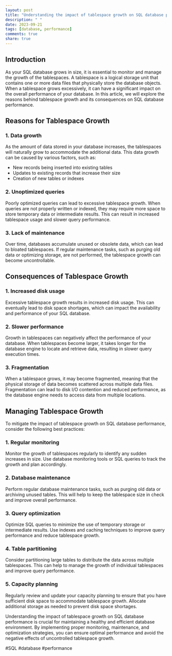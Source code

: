 ```yaml
---
layout: post
title: "Understanding the impact of tablespace growth on SQL database performance"
description: " "
date: 2023-09-21
tags: [database, performance]
comments: true
share: true
---
```


## Introduction
As your SQL database grows in size, it is essential to monitor and manage the growth of the tablespaces. A tablespace is a logical storage unit that contains one or more data files that physically store the database objects. When a tablespace grows excessively, it can have a significant impact on the overall performance of your database. In this article, we will explore the reasons behind tablespace growth and its consequences on SQL database performance.

## Reasons for Tablespace Growth

### 1. Data growth
As the amount of data stored in your database increases, the tablespaces will naturally grow to accommodate the additional data. This data growth can be caused by various factors, such as:

- New records being inserted into existing tables
- Updates to existing records that increase their size
- Creation of new tables or indexes

### 2. Unoptimized queries
Poorly optimized queries can lead to excessive tablespace growth. When queries are not properly written or indexed, they may require more space to store temporary data or intermediate results. This can result in increased tablespace usage and slower query performance.

### 3. Lack of maintenance
Over time, databases accumulate unused or obsolete data, which can lead to bloated tablespaces. If regular maintenance tasks, such as purging old data or optimizing storage, are not performed, the tablespace growth can become uncontrollable.

## Consequences of Tablespace Growth

### 1. Increased disk usage
Excessive tablespace growth results in increased disk usage. This can eventually lead to disk space shortages, which can impact the availability and performance of your SQL database.

### 2. Slower performance
Growth in tablespaces can negatively affect the performance of your database. When tablespaces become larger, it takes longer for the database engine to locate and retrieve data, resulting in slower query execution times.

### 3. Fragmentation
When a tablespace grows, it may become fragmented, meaning that the physical storage of data becomes scattered across multiple data files. Fragmentation can lead to disk I/O contention and reduced performance, as the database engine needs to access data from multiple locations.

## Managing Tablespace Growth

To mitigate the impact of tablespace growth on SQL database performance, consider the following best practices:

### 1. Regular monitoring
Monitor the growth of tablespaces regularly to identify any sudden increases in size. Use database monitoring tools or SQL queries to track the growth and plan accordingly.

### 2. Database maintenance
Perform regular database maintenance tasks, such as purging old data or archiving unused tables. This will help to keep the tablespace size in check and improve overall performance.

### 3. Query optimization
Optimize SQL queries to minimize the use of temporary storage or intermediate results. Use indexes and caching techniques to improve query performance and reduce tablespace growth.

### 4. Table partitioning
Consider partitioning large tables to distribute the data across multiple tablespaces. This can help to manage the growth of individual tablespaces and improve query performance.

### 5. Capacity planning
Regularly review and update your capacity planning to ensure that you have sufficient disk space to accommodate tablespace growth. Allocate additional storage as needed to prevent disk space shortages.

Understanding the impact of tablespace growth on SQL database performance is crucial for maintaining a healthy and efficient database environment. By implementing proper monitoring, maintenance, and optimization strategies, you can ensure optimal performance and avoid the negative effects of uncontrolled tablespace growth.

#SQL #database #performance